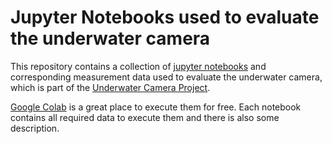 # Jupyter Notebooks used to evaluate the underwater camera
This repository contains a collection of [jupyter notebooks](https://jupyter.org) and corresponding measurement data used to evaluate the underwater camera, which is part of the [Underwater Camera Project](https://underwater-camera-project.github.io).

[Google Colab](https://colab.research.google.com) is a great place to execute them for free. Each notebook contains all required data to execute them and there is also some description.

